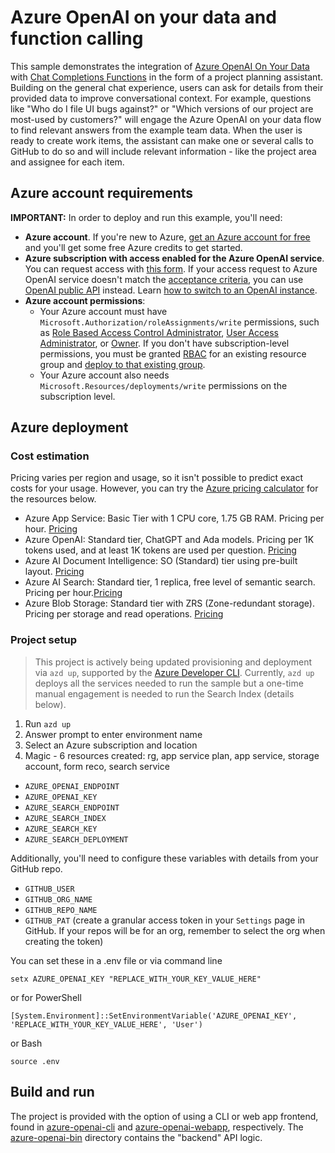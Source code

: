 # Azure OpenAI on your data and function calling

This sample demonstrates the integration of [Azure OpenAI On Your Data](https://learn.microsoft.com/azure/ai-services/openai/concepts/use-your-data?tabs=ai-search) with [Chat Completions Functions](https://learn.microsoft.com/azure/ai-services/openai/how-to/function-calling) in the form of a project planning assistant. Building on the general chat experience, users can ask for details from their provided data to improve conversational context. For example, questions like "Who do I file UI bugs against?" or "Which versions of our project are most-used by customers?" will engage the Azure OpenAI on your data flow to find relevant answers from the example team data. When the user is ready to create work items, the assistant can make one or several calls to GitHub to do so and will include relevant information - like the project area and assignee for each item.

## Azure account requirements

**IMPORTANT:** In order to deploy and run this example, you'll need:

* **Azure account**. If you're new to Azure, [get an Azure account for free](https://azure.microsoft.com/free/cognitive-search/) and you'll get some free Azure credits to get started.
* **Azure subscription with access enabled for the Azure OpenAI service**. You can request access with [this form](https://aka.ms/oaiapply). If your access request to Azure OpenAI service doesn't match the [acceptance criteria](https://learn.microsoft.com/legal/cognitive-services/openai/limited-access?context=%2Fazure%2Fcognitive-services%2Fopenai%2Fcontext%2Fcontext), you can use [OpenAI public API](https://platform.openai.com/docs/api-reference/introduction) instead. Learn [how to switch to an OpenAI instance](#switching-from-an-azure-openai-endpoint-to-an-openai-instance).
* **Azure account permissions**:
  * Your Azure account must have `Microsoft.Authorization/roleAssignments/write` permissions, such as [Role Based Access Control Administrator](https://learn.microsoft.com/azure/role-based-access-control/built-in-roles#role-based-access-control-administrator-preview), [User Access Administrator](https://learn.microsoft.com/azure/role-based-access-control/built-in-roles#user-access-administrator), or [Owner](https://learn.microsoft.com/azure/role-based-access-control/built-in-roles#owner). If you don't have subscription-level permissions, you must be granted [RBAC](https://learn.microsoft.com/azure/role-based-access-control/built-in-roles#role-based-access-control-administrator-preview) for an existing resource group and [deploy to that existing group](#existing-resource-group).
  * Your Azure account also needs `Microsoft.Resources/deployments/write` permissions on the subscription level.

## Azure deployment

### Cost estimation

Pricing varies per region and usage, so it isn't possible to predict exact costs for your usage.
However, you can try the [Azure pricing calculator](https://azure.com/e/8ffbe5b1919c4c72aed89b022294df76) for the resources below.

* Azure App Service: Basic Tier with 1 CPU core, 1.75 GB RAM. Pricing per hour. [Pricing](https://azure.microsoft.com/pricing/details/app-service/linux/)
* Azure OpenAI: Standard tier, ChatGPT and Ada models. Pricing per 1K tokens used, and at least 1K tokens are used per question. [Pricing](https://azure.microsoft.com/en-us/pricing/details/cognitive-services/openai-service/)
* Azure AI Document Intelligence: SO (Standard) tier using pre-built layout. [Pricing](https://azure.microsoft.com/pricing/details/form-recognizer/)
* Azure AI Search: Standard tier, 1 replica, free level of semantic search. Pricing per hour.[Pricing](https://azure.microsoft.com/pricing/details/search/)
* Azure Blob Storage: Standard tier with ZRS (Zone-redundant storage). Pricing per storage and read operations. [Pricing](https://azure.microsoft.com/pricing/details/storage/blobs/)

### Project setup

> This project is actively being updated  provisioning and deployment via `azd up`, supported by the [Azure Developer CLI](https://aka.ms/azure-dev/install).
Currently, `azd up` deploys all the services needed to run the sample but a one-time manual engagement is needed to run the Search Index (details below).

1. Run `azd up`
1. Answer prompt to enter environment name
1. Select an Azure subscription and location
1. Magic - 6 resources created: rg, app service plan, app service, storage account, form reco, search service

* `AZURE_OPENAI_ENDPOINT`
* `AZURE_OPENAI_KEY`
* `AZURE_SEARCH_ENDPOINT`
* `AZURE_SEARCH_INDEX`
* `AZURE_SEARCH_KEY`
* `AZURE_SEARCH_DEPLOYMENT`

Additionally, you'll need to configure these variables with details from your GitHub repo.

* `GITHUB_USER`
* `GITHUB_ORG_NAME`
* `GITHUB_REPO_NAME`
* `GITHUB_PAT` (create a granular access token in your `Settings` page in GitHub. If your repos will be for an org, remember to select the org when creating the token)


You can set these in a .env file or via command line

```CMD
setx AZURE_OPENAI_KEY "REPLACE_WITH_YOUR_KEY_VALUE_HERE"
```

or for PowerShell
```pwsh
[System.Environment]::SetEnvironmentVariable('AZURE_OPENAI_KEY', 'REPLACE_WITH_YOUR_KEY_VALUE_HERE', 'User')
```

or Bash
```
source .env
```

## Build and run

The project is provided with the option of using a CLI or web app frontend, found in [azure-openai-cli](./azure-openai-cli) and [azure-openai-webapp](./azure-openai-webapp), respectively. The [azure-openai-bin](./azure-openai-bin) directory contains the "backend" API logic.
